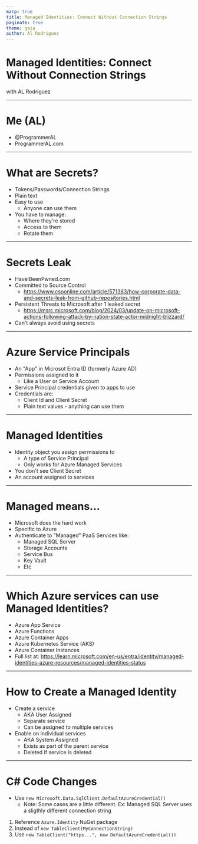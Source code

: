 ```yaml
---
marp: true
title: Managed Identities: Connect Without Connection Strings
paginate: true
theme: gaia
author: Al Rodriguez
---
```


# Managed Identities: Connect Without Connection Strings

with AL Rodriguez

<!-- ![bg right 80%](presentation-images/presentation_link_qrcode.png) -->

---

# Me (AL)

- @ProgrammerAL
- ProgrammerAL.com

<!-- ![bg right 80%](presentation-images/presentation_link_qrcode.png) -->

---

# What are Secrets?

- Tokens/Passwords/Connection Strings
- Plain text
- Easy to use
  - Anyone can use them
- You have to manage:
  - Where they're stored
  - Access to them
  - Rotate them

---

# Secrets Leak

- HaveIBeenPwned.com
- Committed to Source Control
  - https://www.csoonline.com/article/571363/how-corporate-data-and-secrets-leak-from-github-repositories.html
- Persistent Threats to Microsoft after 1 leaked secret
  - https://msrc.microsoft.com/blog/2024/03/update-on-microsoft-actions-following-attack-by-nation-state-actor-midnight-blizzard/
- Can't always avoid using secrets

---

# Azure Service Principals

- An "App" in Microsot Entra ID (formerly Azure AD)
- Permissions assigned to it
  - Like a User or Service Account
- Service Principal credentials given to apps to use
- Credentials are: 
  - Client Id and Client Secret
  - Plain text values - anything can use them

---

# Managed Identities

- Identity object you assign permissions to
  - A type of Service Principal
  - Only works for Azure Managed Services
- You don't see Client Secret
- An account assigned to services

---

# Managed means...

- Microsoft does the hard work
- Specific to Azure
- Authenticate to "Managed" PaaS Services like:
  - Managed SQL Server
  - Storage Accounts
  - Service Bus
  - Key Vault
  - Etc

---

# Which Azure services can use Managed Identities?

- Azure App Service
- Azure Functions
- Azure Container Apps
- Azure Kubernetes Service (AKS)
- Azure Container Instances
- Full list at: https://learn.microsoft.com/en-us/entra/identity/managed-identities-azure-resources/managed-identities-status

---

# How to Create a Managed Identity

- Create a service
  - AKA User Assigned
  - Separate service
  - Can be assigned to multiple services
- Enable on individual services
  - AKA System Assigned
  - Exists as part of the parent service
  - Deleted if service is deleted

---

# C# Code Changes

- Use `new Microsoft.Data.SqlClient.DefaultAzureCredential()`
  - Note: Some cases are a little different. Ex: Managed SQL Server uses a sligthly different connection string

1. Reference `Azure.Identity` NuGet package
1. Instead of `new TableClient(MyConnectionString)`
1. Use `new TableClient("https...", new DefaultAzureCredential())`

#
